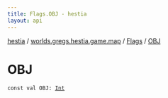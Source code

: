 ```yaml
---
title: Flags.OBJ - hestia
layout: api
---
```


<div class='api-docs-breadcrumbs'><a href="../../index.html">hestia</a> / <a href="../index.html">worlds.gregs.hestia.game.map</a> / <a href="index.html">Flags</a> / <a href="./-o-b-j.html">OBJ</a></div>

# OBJ

<div class="signature"><code><span class="keyword">const</span> <span class="keyword">val </span><span class="identifier">OBJ</span><span class="symbol">: </span><a href="https://kotlinlang.org/api/latest/jvm/stdlib/kotlin/-int/index.html"><span class="identifier">Int</span></a></code></div>
